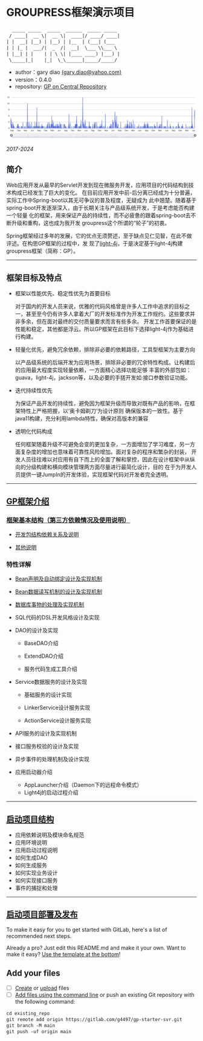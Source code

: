 # GROUPRESS框架演示项目

      _____ _____  _____  ______  _____ _____
     / ____|  __ \|  __ \|  ____|/ ____/ ____|
    | |  __| |__) | |__) | |__  | (___| (___
    | | |_ |  ___/|  _  /|  __|  \___ \\___ \
    | |__| | |    | | \ \| |____ ____) |___) |
     \_____|_|    |_|  \_\______|_____/_____/

  * author：gary diao [(gary.diao@yahoo.com)](gary.diao@yahoo.com)
  * version：0.4.0
  * repository: [GP on Central Repository](https://central.sonatype.com/search?q=groupress)

![](./gp.help/frame-commits.png)

*2017-2024*

## 简介

Web应用开发从最早的Servlet开发到现在微服务开发，应用项目的代码结构到技术构成已经发生了巨大的变化。
在目前应用开发中前-后分离已经成为十分普遍，实际工作中Spring-boot以其无可争议的普及程度，无疑成为
此中翘楚。随着基于spring-boot开发逐渐深入，由于长期关注与产品级系统开发，于是考虑能否构建一个轻量
化的框架，用来保证产品的持续性，而不必疲惫的跟着spring-boot去不断升级和重构，这也成为我开发
groupress这个所谓的“轮子”的初衷。

Spring框架经过多年的发展，它的优点无须赘述，至于缺点见仁见智，在此不做评述。在构思GP框架的过程中，发
现了[light-4j](https://github.com/networknt/light-4j)，于是决定基于light-4j构建groupress框架（简称：GP）。

*** 

## 框架目标及特点

* 框架以性能优先、稳定性优先为首要目标

    对于国内的开发人员来说，优雅的代码风格曾是许多人工作中追求的目标之一，甚至至今仍有许多人拿着大厂的开发标准作为开发工作规约。这些要求并非多余，但在面对最终的交付质量要求而言有些多余。
    开发工作首要保证的是性能和稳定，其他都是浮云。所以GP框架在此目标下选择light-4j作为基础进行构建。

* 轻量化优先，避免冗余依赖，排除非必要的依赖路径，工具型框架为主要方向

    以产品级系统的后端开发为应用场景，排除非必要的冗余特性构成。让构建后的应用最大程度实现轻量依赖，一方面精心选择功能足够
    丰富的外部包如：guava，light-4j，jackson等，以及必要的手搓开发如:接口参数验证功能。

* 迭代持续性优先
    
    为保证产品开发的持续性，避免因为框架升级而导致对既有产品的影响，在框架特性上严格把握，以‘奥卡姆剃刀’为设计原则
    确保版本的一致性。基于java11构建，充分利用lambda特性，确保对高版本的兼容

* 透明化代码构成

    任何框架随着升级不可避免会变的更加复杂，一方面增加了学习难度，另一方面复杂度的增加也意味着可靠性风险增加。面对复杂的程序和繁杂的封装，
    开发人员往往难以对应用有自下而上的全面了解和掌控，因此在设计框架中从纵向的分级构建和横向模块管理两方面尽量进行最简化设计，目的
    在于为开发人员提供一键JumpIn的开发体验，实现框架代码对开发者完全透明。

***

## [GP框架介绍](./gp.help/framework.md)
### [框架基本结构（第三方依赖情况及使用说明）](./gp.help/framework.md)

* [开发包结构依赖关系及说明](./gp.help/framework/lib-structure.md)

* [其他说明](./gp.help/framework/lib-other.md)

### 特性详解

  * [Bean声明及自动绑定设计及实现机制](./gp.help/framework/bean-bind.md)

  * [Bean数据读写机制的设计及实现机制](./gp.help/framework/bean-rw.md)

  * [数据库事物的处理及实现机制](./gp.help/framework/db-trans.md)

  * SQL代码的DSL开发风格设计及实现

  * DAO的设计及实现

    * BaseDAO介绍
    
    * ExtendDAO介绍
    
    * 服务代码生成工具介绍

  * Service数据服务的设计及实现
    
    * 基础服务的设计实现
    
    * LinkerService设计服务实现
    
    * ActionService设计服务实现

  * API服务的设计及实现机制 

  * 接口服务校验的设计及实现

  * 异步事件的处理机制及设计实现

  * 应用启动器介绍
    * AppLauncher介绍（Daemon下的远程命令模式）
    * Light4j的启动过程介绍
  
***

## [启动项目结构](./gp.help/project.md)

  * 应用依赖说明及模块命名规范
  * 应用环境说明
  * 应用启动过程说明
  * 如何生成DAO
  * 如何生成服务
  * 如何实现业务设计
  * 如何实现接口服务
  * 事件的捕捉和处理

***

## [启动项目部署及发布](./gp.help/deploy.md)

To make it easy for you to get started with GitLab, here's a list of recommended next steps.

Already a pro? Just edit this README.md and make it your own. Want to make it easy? [Use the template at the bottom](#editing-this-readme)!

## Add your files

- [ ] [Create](https://docs.gitlab.com/ee/user/project/repository/web_editor.html#create-a-file) or [upload](https://docs.gitlab.com/ee/user/project/repository/web_editor.html#upload-a-file) files
- [ ] [Add files using the command line](https://docs.gitlab.com/ee/gitlab-basics/add-file.html#add-a-file-using-the-command-line) or push an existing Git repository with the following command:

```
cd existing_repo
git remote add origin https://gitlab.com/g4497/gp-starter-svr.git
git branch -M main
git push -uf origin main
```

